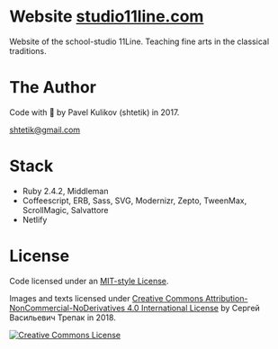 # Website [studio11line.com](https://studio11line.com)
Website of the school-studio 11Line. Teaching fine arts in the classical traditions.

# The Author
Code with 🍺 by Pavel Kulikov (shtetik) in 2017.

<shtetik@gmail.com>

# Stack
* Ruby 2.4.2, Middleman
* Coffeescript, ERB, Sass, SVG, Modernizr, Zepto, TweenMax, ScrollMagic, Salvattore
* Netlify

# License
Code licensed under an [MIT-style License](https://github.com/shtetik/11line/blob/master/LICENSE).

Images and texts licensed under [Creative Commons Attribution-NonCommercial-NoDerivatives 4.0 International License](https://creativecommons.org/licenses/by-nc-nd/4.0/) by Сергей Васильевич Трепак in 2018.

<a rel="license" href="http://creativecommons.org/licenses/by-nc-nd/4.0/"><img alt="Creative Commons License" style="border-width:0" src="https://i.creativecommons.org/l/by-nc-nd/4.0/88x31.png"/></a>
